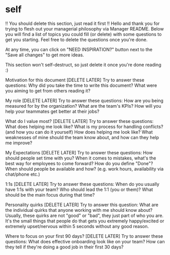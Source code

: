 # self

!! You should delete this section, just read it first !!
Hello and thank you for trying to flesh out your managerial philosophy via Manager README. Below you will find a list of topics you could fill (or delete) with some questions to get you starting. Feel free to delete the questions once you're done.

At any time, you can click on "NEED INSPIRATION?" button next to the "Save all changes" to get more ideas.

This section won't self-destruct, so just delete it once you're done reading :) 

Motivation for this document
[DELETE LATER]  Try to answer these questions: Why did you take the time to write this document?  What were you aiming to get from others reading it?

My role
[DELETE LATER]  Try to answer these questions: How are you being measured for by the organization? What are the team's KPIs? How will you help your teammates get better at their jobs? 

What do I value most?
[DELETE LATER] Try to answer these questions: What does helping me look like?  What is my process for handling conflicts? (and how you can do it yourself) How does helping me look like?  What weaknesses of mine should the team know about, and how can they help me improve?

My Expectations
[DELETE LATER] Try to answer these questions: How should people set time with you? When it comes to mistakes, what's the best way for employees to come forward? How do you define "Done"? When should people be available and how? (e.g. work hours, availability via chat/phone etc.)

1:1s
[DELETE LATER]  Try to answer these questions: When do you usually have 1:1s with your team? Who should lead the 1:1 (you or them)? What should be the main focus during that time?

Personality quirks
[DELETE LATER]  Try to answer this question: What are the individual quirks that anyone working with me should know about? Usually, these quirks are not "good" or "bad", they just part of who you are. It's the small things that people do that gets you extremely happy/excited or extremely upset/nervous within 5 seconds without any good reason.

Where to focus on your first 90 days?
[DELETE LATER]  Try to answer these questions: What does effective onboarding look like on your team? How can they tell if they're doing a good job in their first 30 days?
